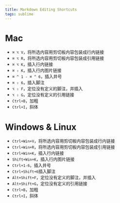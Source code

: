 ```yaml
---
title: Markdown Editing Shortcuts
tags: sublime
---
```


# Mac

- `⌘ ⌥ V`，将所选内容用剪切板内容包装成行内链接
- `⌘ ⌥ R`，将所选内容用剪切板内容包装成引用链接
- `⌘ ⌥ K`，插入行内链接
- `⌘ ⇧ K`，插入行内图片链接
- `⌘ ^ 1 - ⌘ ^ 6`，插入井号
- `⌘ ⇧ 6`，插入脚注
- `⌥ ⇧ F`，定位没有定义的脚注，并插入
- `⌥ ⇧ G`，定位没有定义的引用链接
- `Ctrl+B`，加粗
- `Ctrl+I`，斜体

# Windows & Linux

- `Ctrl+Win+V`，将所选内容用剪切板内容包装成行内链接
- `Ctrl+Win+R`，将所选内容用剪切板内容包装成引用链接
- `Ctrl+Win+K`，插入行内链接
- `Shift+Win+K`，插入行内图片链接
- `Ctrl+1-6`，插入井号
- `Ctrl+Shift+6`插入脚注
- `Alt+Shift+F`，定位没有定义的脚注，并插入
- `Alt+Shift+G`，定位没有定义的引用链接
- `Ctrl+B`，加粗
- `Ctrl+I`，斜体